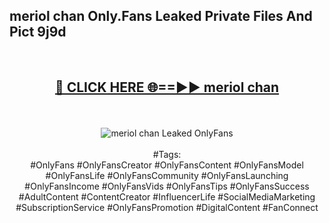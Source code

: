 <h2>meriol chan Only.Fans Leaked Private Files And Pict 9j9d</h2>
<br>
<div align="center">
<h2><a href="https://mediafiles.top/meriol_chan" rel="nofollow">🔴 CLICK HERE 🌐==►► meriol chan</a></h2>
<br>
<br>
<a href="https://mediafiles.top/meriol_chan" rel="nofollow" data-target="animated-image.originalLink"><img src="https://i.ibb.co.com/WyWwxjT/player-gif2.gif" alt="meriol chan Leaked OnlyFans" style="max-width: 100%; display: inline-block;" data-target="animated-image.originalImage"></a>
<br><br>
#Tags:
<br>
#OnlyFans #OnlyFansCreator #OnlyFansContent #OnlyFansModel #OnlyFansLife #OnlyFansCommunity #OnlyFansLaunching #OnlyFansIncome #OnlyFansVids #OnlyFansTips #OnlyFansSuccess #AdultContent #ContentCreator #InfluencerLife #SocialMediaMarketing #SubscriptionService #OnlyFansPromotion #DigitalContent #FanConnect
</div>
<br>
